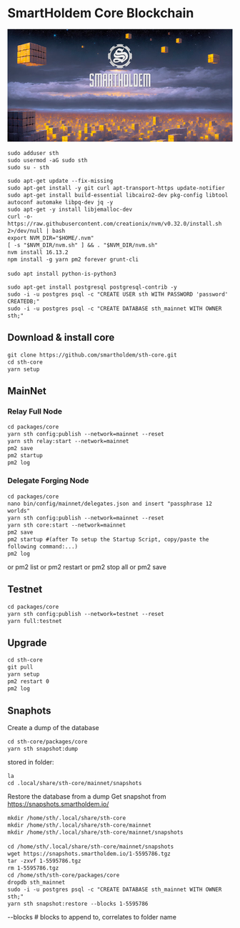 # SmartHoldem Core Blockchain

![SmartHoldem BlockChain](https://raw.githubusercontent.com/smartholdem/sth-core/main/packages/core/banner.png)

```shell
sudo adduser sth
sudo usermod -aG sudo sth
sudo su - sth
```
```shell
sudo apt-get update --fix-missing
sudo apt-get install -y git curl apt-transport-https update-notifier
sudo apt-get install build-essential libcairo2-dev pkg-config libtool autoconf automake libpq-dev jq -y
sudo apt-get -y install libjemalloc-dev
curl -o- https://raw.githubusercontent.com/creationix/nvm/v0.32.0/install.sh 2>/dev/null | bash
export NVM_DIR="$HOME/.nvm"
[ -s "$NVM_DIR/nvm.sh" ] && . "$NVM_DIR/nvm.sh"
nvm install 16.13.2
npm install -g yarn pm2 forever grunt-cli

sudo apt install python-is-python3
```
```shell
sudo apt-get install postgresql postgresql-contrib -y
sudo -i -u postgres psql -c "CREATE USER sth WITH PASSWORD 'password' CREATEDB;"
sudo -i -u postgres psql -c "CREATE DATABASE sth_mainnet WITH OWNER sth;"
```
## Download & install core
```shell
git clone https://github.com/smartholdem/sth-core.git
cd sth-core
yarn setup
```

## MainNet

### Relay Full Node
```shell
cd packages/core
yarn sth config:publish --network=mainnet --reset
yarn sth relay:start --network=mainnet
pm2 save
pm2 startup
pm2 log
```

### Delegate Forging Node
```shell
cd packages/core
nano bin/config/mainnet/delegates.json and insert "passphrase 12 worlds"
yarn sth config:publish --network=mainnet --reset
yarn sth core:start --network=mainnet
pm2 save
pm2 startup #(after To setup the Startup Script, copy/paste the following command:...)
pm2 log
```
or pm2 list
or pm2 restart
or pm2 stop all
or pm2 save

## Testnet

```shell
cd packages/core
yarn sth config:publish --network=testnet --reset
yarn full:testnet
```

## Upgrade
```shell
cd sth-core
git pull
yarn setup
pm2 restart 0
pm2 log
```
## Snaphots

Create a dump of the database
```shell
cd sth-core/packages/core
yarn sth snapshot:dump
```
stored in folder:
```shell
la
cd .local/share/sth-core/mainnet/snapshots
```

Restore the database from a dump
Get snapshot from https://snapshots.smartholdem.io/

```shell
mkdir /home/sth/.local/share/sth-core
mkdir /home/sth/.local/share/sth-core/mainnet
mkdir /home/sth/.local/share/sth-core/mainnet/snapshots

cd /home/sth/.local/share/sth-core/mainnet/snapshots
wget https://snapshots.smartholdem.io/1-5595786.tgz
tar -zxvf 1-5595786.tgz
rm 1-5595786.tgz
cd /home/sth/sth-core/packages/core
dropdb sth_mainnet
sudo -i -u postgres psql -c "CREATE DATABASE sth_mainnet WITH OWNER sth;"
yarn sth snapshot:restore --blocks 1-5595786
```

--blocks # blocks to append to, correlates to folder name

